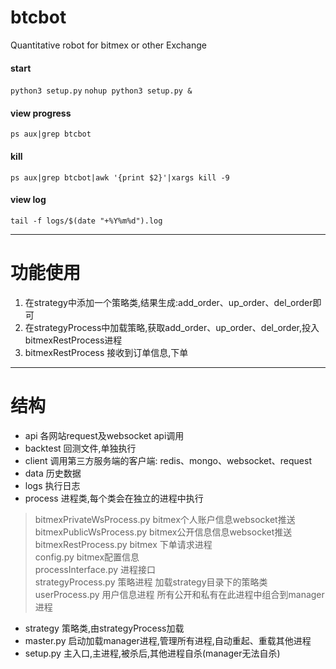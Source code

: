# btcbot
Quantitative robot for bitmex or other Exchange

#### start
`python3 setup.py`
`nohup python3 setup.py &`

#### view progress
`ps aux|grep btcbot`

#### kill
`ps aux|grep btcbot|awk '{print $2}'|xargs kill -9`

#### view log
`tail -f logs/$(date "+%Y%m%d").log`


------

# 功能使用
1. 在strategy中添加一个策略类,结果生成:add_order、up_order、del_order即可
2. 在strategyProcess中加载策略,获取add_order、up_order、del_order,投入bitmexRestProcess进程
3. bitmexRestProcess 接收到订单信息,下单

------

# 结构
* api 各网站request及websocket api调用
* backtest 回测文件,单独执行
* client 调用第三方服务端的客户端: redis、mongo、websocket、request
* data 历史数据
* logs 执行日志
* process 进程类,每个类会在独立的进程中执行
 >bitmexPrivateWsProcess.py  bitmex个人账户信息websocket推送<br>
 >bitmexPublicWsProcess.py bitmex公开信息信息websocket推送<br>
 >bitmexRestProcess.py bitmex 下单请求进程<br>
 >config.py bitmex配置信息<br>
 >processInterface.py 进程接口<br>
 >strategyProcess.py 策略进程  加载strategy目录下的策略类<br>
 >userProcess.py 用户信息进程  所有公开和私有在此进程中组合到manager进程<br>
* strategy 策略类,由strategyProcess加载
* master.py 启动加载manager进程,管理所有进程,自动重起、重载其他进程
* setup.py 主入口,主进程,被杀后,其他进程自杀(manager无法自杀)